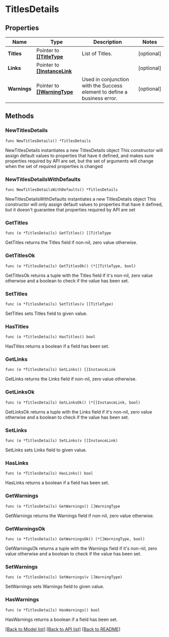 # TitlesDetails

## Properties

Name | Type | Description | Notes
------------ | ------------- | ------------- | -------------
**Titles** | Pointer to [**[]TitleType**](TitleType.md) | List of Titles. | [optional] 
**Links** | Pointer to [**[]InstanceLink**](InstanceLink.md) |  | [optional] 
**Warnings** | Pointer to [**[]WarningType**](WarningType.md) | Used in conjunction with the Success element to define a business error. | [optional] 

## Methods

### NewTitlesDetails

`func NewTitlesDetails() *TitlesDetails`

NewTitlesDetails instantiates a new TitlesDetails object
This constructor will assign default values to properties that have it defined,
and makes sure properties required by API are set, but the set of arguments
will change when the set of required properties is changed

### NewTitlesDetailsWithDefaults

`func NewTitlesDetailsWithDefaults() *TitlesDetails`

NewTitlesDetailsWithDefaults instantiates a new TitlesDetails object
This constructor will only assign default values to properties that have it defined,
but it doesn't guarantee that properties required by API are set

### GetTitles

`func (o *TitlesDetails) GetTitles() []TitleType`

GetTitles returns the Titles field if non-nil, zero value otherwise.

### GetTitlesOk

`func (o *TitlesDetails) GetTitlesOk() (*[]TitleType, bool)`

GetTitlesOk returns a tuple with the Titles field if it's non-nil, zero value otherwise
and a boolean to check if the value has been set.

### SetTitles

`func (o *TitlesDetails) SetTitles(v []TitleType)`

SetTitles sets Titles field to given value.

### HasTitles

`func (o *TitlesDetails) HasTitles() bool`

HasTitles returns a boolean if a field has been set.

### GetLinks

`func (o *TitlesDetails) GetLinks() []InstanceLink`

GetLinks returns the Links field if non-nil, zero value otherwise.

### GetLinksOk

`func (o *TitlesDetails) GetLinksOk() (*[]InstanceLink, bool)`

GetLinksOk returns a tuple with the Links field if it's non-nil, zero value otherwise
and a boolean to check if the value has been set.

### SetLinks

`func (o *TitlesDetails) SetLinks(v []InstanceLink)`

SetLinks sets Links field to given value.

### HasLinks

`func (o *TitlesDetails) HasLinks() bool`

HasLinks returns a boolean if a field has been set.

### GetWarnings

`func (o *TitlesDetails) GetWarnings() []WarningType`

GetWarnings returns the Warnings field if non-nil, zero value otherwise.

### GetWarningsOk

`func (o *TitlesDetails) GetWarningsOk() (*[]WarningType, bool)`

GetWarningsOk returns a tuple with the Warnings field if it's non-nil, zero value otherwise
and a boolean to check if the value has been set.

### SetWarnings

`func (o *TitlesDetails) SetWarnings(v []WarningType)`

SetWarnings sets Warnings field to given value.

### HasWarnings

`func (o *TitlesDetails) HasWarnings() bool`

HasWarnings returns a boolean if a field has been set.


[[Back to Model list]](../README.md#documentation-for-models) [[Back to API list]](../README.md#documentation-for-api-endpoints) [[Back to README]](../README.md)


